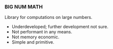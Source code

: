 ### BIG NUM MATH
Library for computations on large numbers.

- Underdeveloped; further development not sure.
- Not performant in any means.
- Not memory economic.
- Simple and primitive.
